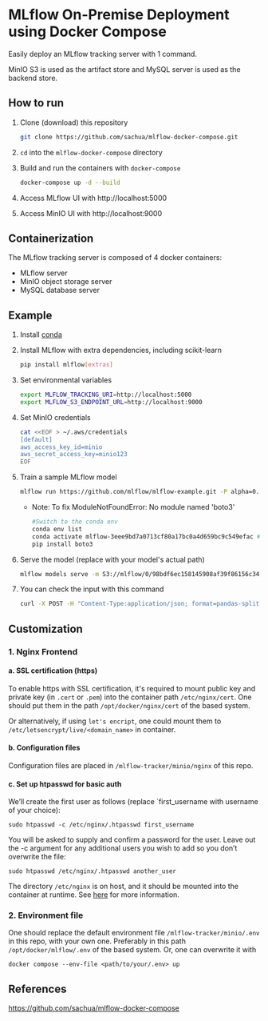 # MLflow On-Premise Deployment using Docker Compose
Easily deploy an MLflow tracking server with 1 command.

MinIO S3 is used as the artifact store and MySQL server is used as the backend store.

## How to run

1. Clone (download) this repository

    ```bash
    git clone https://github.com/sachua/mlflow-docker-compose.git
    ```

2. `cd` into the `mlflow-docker-compose` directory

3. Build and run the containers with `docker-compose`

    ```bash
    docker-compose up -d --build
    ```

4. Access MLflow UI with http://localhost:5000

5. Access MinIO UI with http://localhost:9000

## Containerization

The MLflow tracking server is composed of 4 docker containers:

* MLflow server
* MinIO object storage server
* MySQL database server

## Example

1. Install [conda](https://conda.io/projects/conda/en/latest/user-guide/install/index.html)

2. Install MLflow with extra dependencies, including scikit-learn

    ```bash
    pip install mlflow[extras]
    ```

3. Set environmental variables

    ```bash
    export MLFLOW_TRACKING_URI=http://localhost:5000
    export MLFLOW_S3_ENDPOINT_URL=http://localhost:9000
    ```
4. Set MinIO credentials

    ```bash
    cat <<EOF > ~/.aws/credentials
    [default]
    aws_access_key_id=minio
    aws_secret_access_key=minio123
    EOF
    ```

5. Train a sample MLflow model

    ```bash
    mlflow run https://github.com/mlflow/mlflow-example.git -P alpha=0.42
    ```

    * Note: To fix ModuleNotFoundError: No module named 'boto3'

        ```bash
        #Switch to the conda env
        conda env list
        conda activate mlflow-3eee9bd7a0713cf80a17bc0a4d659bc9c549efac #replace with your own generated mlflow-environment
        pip install boto3
        ```

 6. Serve the model (replace with your model's actual path)
    ```bash
    mlflow models serve -m S3://mlflow/0/98bdf6ec158145908af39f86156c347f/artifacts/model -p 1234
    ```

 7. You can check the input with this command
    ```bash
    curl -X POST -H "Content-Type:application/json; format=pandas-split" --data '{"columns":["alcohol", "chlorides", "citric acid", "density", "fixed acidity", "free sulfur dioxide", "pH", "residual sugar", "sulphates", "total sulfur dioxide", "volatile acidity"],"data":[[12.8, 0.029, 0.48, 0.98, 6.2, 29, 3.33, 1.2, 0.39, 75, 0.66]]}' http://127.0.0.1:1234/invocations
    ```

## Customization

### 1. Nginx Frontend

#### a. SSL certification (https)

To enable https with SSL certification,
it's required to mount public key and private key (in `.cert` or `.pem`) into
the container path `/etc/nginx/cert`.
One should put them in the path `/opt/docker/nginx/cert` of the based system.

Or alternatively, if using `let's encript`,
one could mount them to `/etc/letsencrypt/live/<domain_name>` in container.

#### b. Configuration files
Configuration files are placed in `/mlflow-tracker/minio/nginx` of this repo.

#### c. Set up htpasswd for basic auth
We’ll create the first user as follows (replace `first_username with username of your choice):
```
sudo htpasswd -c /etc/nginx/.htpasswd first_username
```
You will be asked to supply and confirm a password for the user.
Leave out the -c argument for any additional users you wish to add so you don’t overwrite the file:
```
sudo htpasswd /etc/nginx/.htpasswd another_user
```
The directory `/etc/nginx` is on host, and it should be mounted into the container at runtime.
See [here](https://www.digitalocean.com/community/tutorials/how-to-set-up-password-authentication-with-apache-on-ubuntu-18-04-quickstart)
for more information.

### 2. Environment file
One should replace the default environment file `/mlflow-tracker/minio/.env`
in this repo, with your own one.
Preferably in this path `/opt/docker/mlflow/.env` of the based system.
Or, one can overwrite it with
```
docker compose --env-file <path/to/your/.env> up
```

## References
https://github.com/sachua/mlflow-docker-compose
